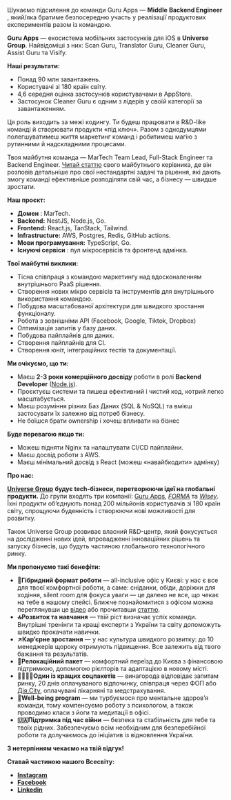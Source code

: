 Шукаємо підсилення до команди Guru Apps — **Middle** **Backend Engineer** ,
який/яка братиме безпосередню участь у реалізації продуктових експериментів
разом із командою.

**Guru Apps** — екосистема мобільних застосунків для iOS в **Universe Group**.
Найвідоміші з них: Scan Guru, Translator Guru, Cleaner Guru, Assist Guru та
Visify.

**Наші результати:**

  * Понад 90 млн завантажень.
  * Користувачі зі 180 країн світу.
  * 4,6 середня оцінка застосунків користувачами в AppStore.
  * Застосунок Cleaner Guru є одним з лідерів у своїй категорії за завантаженням.

Ця роль виходить за межі кодингу. Ти будеш працювати в R&D-like команді й
створювати продукти «під ключ». Разом з однодумцями полегшуватимеш життя
маркетинг команд і робитимеш магію з рутинними й надскладними процесами.

Твоя майбутня команда — MarTech Team Lead, Full-Stack Engineer та Backend
Engineer. [Читай статтю](https://dou.ua/forums/topic/44684/) свого майбутнього
керівника, де він розповів детальніше про свої нестандартні задачі та рішення,
які дають змогу команді ефективніше розподіляти свій час, а бізнесу — швидше
зростати.

**Наш проєкт:**

  * **Домен** : MarTech.
  * **Backend:** NestJS, Node.js, Go.
  * **Frontend:** React.js, TanStack, Tailwind.
  * **Infrastructure:** AWS, Postgres, Redis, GitHub actions.
  * **Мови програмування:** TypeScript, Go.
  * **Існуючі сервіси** : пул мікросервісів та фронтенд адмінка.

**Твої майбутні виклики:**

  * Тісна співпраця з командою маркетингу над вдосконаленням внутрішнього PaaS рішення.
  * Створення нових мікро сервісів та інструментів для внутрішнього використання командою.
  * Побудова масштабованої архітектури для швидкого зростання функціоналу.
  * Робота з зовнішніми API (Facebook, Google, Tiktok, Dropbox)
  * Оптимізація запитів у базу даних.
  * Побудова пайплайнів для даних.
  * Створення пайплайнів для CI.
  * Створення юніт, інтеграційних тестів та документації.

**Ми очікуємо, що ти:**

  * Маєш **2-3 роки комерційного досвіду** роботи в ролі **Backend Developer** ([Node.js](http://Node.js)).
  * Проєктуєш системи та пишеш ефективний і чистий код, котрий легко масштабується.
  * Маєш розуміння різних Баз Даних (SQL & NoSQL) та вмієш застосувати їх залежно від потреб бізнесу.
  * Не боїшся брати ownership і хочеш впливати на бізнес

**Буде перевагою якщо ти:**

  * Можеш підняти Nginx та налаштувати CI/CD пайплайни.
  * Маєш досвід роботи з AWS.
  * Маєш мінімальний досвід з React (можеш «навайбкодити» адмінку)

**Про нас:**

**[Universe
Group](https://robota.ua/redirect?event_name=url_click&redir_token=eyJPcmlnaW5hbFVybCI6Imh0dHBzOi8vdW5pLnRlY2gvIiwiVmFjYW5jeUlkIjoxMDM3MzgxMn0=)**
**будує tech-бізнеси, перетворюючи ідеї на глобальні продукти.** До групи
входять три компанії: [Guru
Apps](https://robota.ua/redirect?event_name=url_click&redir_token=eyJPcmlnaW5hbFVybCI6Imh0dHBzOi8vYXBwcy5hcHBsZS5jb20vdXMvZGV2ZWxvcGVyL2dtLXVuaXZlcnNlYXBwcy1saW1pdGVkL2lkMTQ3MzI3NjA5OT91dG1fc291cmNlPSU3QiU3Qkd1cnVfQXBwc19JbnN0YWdyYW0lN0QlN0QiLCJWYWNhbmN5SWQiOjEwMzczODEyfQ==),
_[FORMA](https://robota.ua/redirect?event_name=url_click&redir_token=eyJPcmlnaW5hbFVybCI6Imh0dHBzOi8vcGRmZ3VydS5jb20vIiwiVmFjYW5jeUlkIjoxMDM3MzgxMn0=)_
та
_[Wisey](https://robota.ua/redirect?event_name=url_click&redir_token=eyJPcmlnaW5hbFVybCI6Imh0dHBzOi8vd2lzZXkuYXBwLyIsIlZhY2FuY3lJZCI6MTAzNzM4MTJ9)_.
Їхні продукти об’єднують понад 200 мільйонів користувачів зі 180 країн світу,
спрощуючи буденність і створюючи нові можливості для розвитку.

Також Universe Group розвиває власний R&D-центр, який фокусується на
дослідженні нових ідей, впровадженні інноваційних рішень та запуску бізнесів,
що будуть частиною глобального технологічного ринку.

**Ми пропонуємо такі бенефіти:**

  * **📍Гібридний формат роботи** — all-inclusive офіс у Києві: у нас є все для твоєї комфортної роботи, а саме: сніданки, обіди, доріжки для ходіння, silent room для фокуса уваги — це далеко не все, що чекає на тебе в нашому спейсі. Ближче познайомитися з офісом можна переглянувши це [відео](https://www.youtube.com/watch?v=7nN2BlO2Rpg&t=19s) або прочитавши [статтю](https://uni.tech/blog/office-atmosphere).
  * **🔝Розвиток та навчання** — твій ріст визначає успіх команди. Внутрішні тренінги та кращі експерти з України та світу допоможуть швидко прокачати навички.
  * **↗️Кар’єрне зростання** — у нас культура швидкого розвитку: до 10 менеджерів щороку отримують підвищення. Все залежить від твого бажання та результатів.
  * **🧳Релокаційний пакет** — комфортний переїзд до Києва з фінансовою підтримкою, допомогою рієлторів та адаптацією в новому місті.
  * **🤜🏻🤛🏻Один із кращих соцпакетів** — винагорода відповідає запитам ринку, 20 днів оплачуваного відпочинку, співпраця через ФОП або [Дія.City](https://city.diia.gov.ua/), оплачувані лікарняні та медстрахування.
  * **💛Well-being program** — ми турбуємося про ментальне здоровʼя команди, тому компенсуємо роботу з психологом, а також проводимо класи з йоги та медитації в офісі.
  * **🇺🇦Підтримка під час війни** — безпека та стабільність для тебе та твоїх рідних. Забезпечуємо всім необхідним для безперебійної роботи та долучаємось до ініціатив із відновлення України.

**З нетерпінням чекаємо на твій відгук!**

**Ставай частиною нашого Всесвіту:**

  * **[Instagram](https://www.instagram.com/universe__team/)**
  * **[Facebook](https://www.facebook.com/universe.group.ua/)**
  * **[Linkedin](https://www.linkedin.com/company/71226745)**